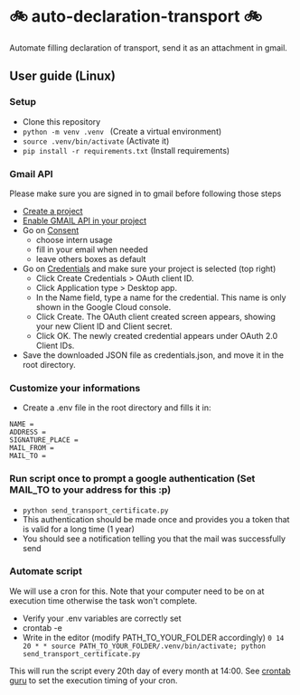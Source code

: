 # :bike: auto-declaration-transport :bike:
Automate filling declaration of transport, send it as an attachment in gmail.

## User guide (Linux)
### Setup
- Clone this repository
- `python -m venv .venv ` (Create a virtual environment)
- `source .venv/bin/activate` (Activate it)
- `pip install -r requirements.txt` (Install requirements)

### Gmail API
Please make sure you are signed in to gmail before following those steps
- [Create a project](https://console.cloud.google.com/projectcreate) 
- [Enable GMAIL API in your project](https://console.cloud.google.com/flows/enableapi?apiid=gmail.googleapis.com)
- Go on [Consent](https://console.cloud.google.com/apis/credentials/consent?)
    - choose intern usage
    - fill in your email when needed
    - leave others boxes as default
- Go on [Credentials](https://console.cloud.google.com/apis/credentials) and make sure your project is selected (top right)
    - Click Create Credentials > OAuth client ID.
    - Click Application type > Desktop app.
    - In the Name field, type a name for the credential. This name is only shown in the Google Cloud console.
    - Click Create. The OAuth client created screen appears, showing your new Client ID and Client secret.
    - Click OK. The newly created credential appears under OAuth 2.0 Client IDs.
- Save the downloaded JSON file as credentials.json, and move it in the root directory.

### Customize your informations
- Create a .env file in the root directory and fills it in:
~~~
NAME = 
ADDRESS = 
SIGNATURE_PLACE = 
MAIL_FROM = 
MAIL_TO = 
~~~

### Run script once to prompt a google authentication (Set MAIL_TO to your address for this :p)
- `python send_transport_certificate.py`
- This authentication should be made once and provides you a token that is valid for a long time (1 year)
- You should see a notification telling you that the mail was successfully send

### Automate script
We will use a cron for this. Note that your computer need to be on at execution time otherwise the task won't complete.
- Verify your .env variables are correctly set
- crontab -e
- Write in the editor (modify PATH_TO_YOUR_FOLDER accordingly)
`0 14 20 * * source PATH_TO_YOUR_FOLDER/.venv/bin/activate; python send_transport_certificate.py`

This will run the script every 20th day of every month at 14:00. See [crontab guru](https://crontab.guru/) to set the execution timing of your cron.
